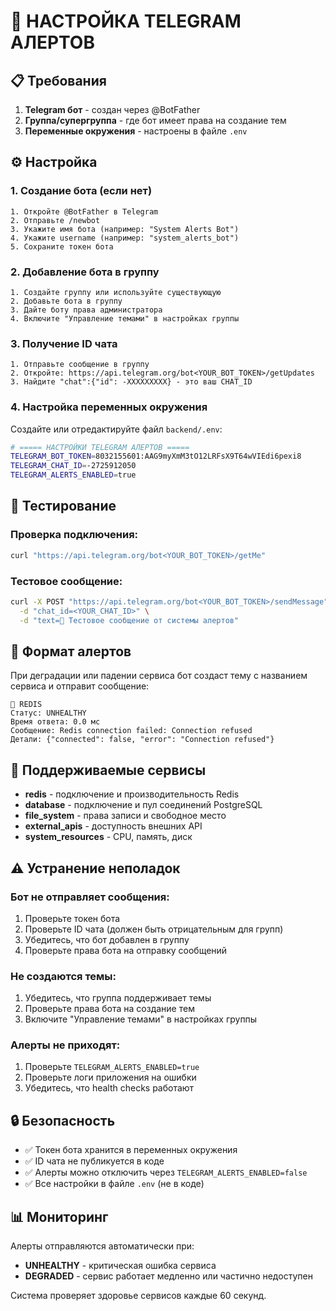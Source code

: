 # 🤖 НАСТРОЙКА TELEGRAM АЛЕРТОВ

## 📋 Требования

1. **Telegram бот** - создан через @BotFather
2. **Группа/супергруппа** - где бот имеет права на создание тем
3. **Переменные окружения** - настроены в файле `.env`

## ⚙️ Настройка

### 1. Создание бота (если нет)
```
1. Откройте @BotFather в Telegram
2. Отправьте /newbot
3. Укажите имя бота (например: "System Alerts Bot")
4. Укажите username (например: "system_alerts_bot")
5. Сохраните токен бота
```

### 2. Добавление бота в группу
```
1. Создайте группу или используйте существующую
2. Добавьте бота в группу
3. Дайте боту права администратора
4. Включите "Управление темами" в настройках группы
```

### 3. Получение ID чата
```
1. Отправьте сообщение в группу
2. Откройте: https://api.telegram.org/bot<YOUR_BOT_TOKEN>/getUpdates
3. Найдите "chat":{"id": -XXXXXXXXX} - это ваш CHAT_ID
```

### 4. Настройка переменных окружения

Создайте или отредактируйте файл `backend/.env`:

```bash
# ===== НАСТРОЙКИ TELEGRAM АЛЕРТОВ =====
TELEGRAM_BOT_TOKEN=8032155601:AAG9myXmM3tO12LRFsX9T64wVIEdi6pexi8
TELEGRAM_CHAT_ID=-2725912050
TELEGRAM_ALERTS_ENABLED=true
```

## 🔧 Тестирование

### Проверка подключения:
```bash
curl "https://api.telegram.org/bot<YOUR_BOT_TOKEN>/getMe"
```

### Тестовое сообщение:
```bash
curl -X POST "https://api.telegram.org/bot<YOUR_BOT_TOKEN>/sendMessage" \
  -d "chat_id=<YOUR_CHAT_ID>" \
  -d "text=🧪 Тестовое сообщение от системы алертов"
```

## 📱 Формат алертов

При деградации или падении сервиса бот создаст тему с названием сервиса и отправит сообщение:

```
🚨 REDIS
Статус: UNHEALTHY
Время ответа: 0.0 мс
Сообщение: Redis connection failed: Connection refused
Детали: {"connected": false, "error": "Connection refused"}
```

## 🎯 Поддерживаемые сервисы

- **redis** - подключение и производительность Redis
- **database** - подключение и пул соединений PostgreSQL
- **file_system** - права записи и свободное место
- **external_apis** - доступность внешних API
- **system_resources** - CPU, память, диск

## ⚠️ Устранение неполадок

### Бот не отправляет сообщения:
1. Проверьте токен бота
2. Проверьте ID чата (должен быть отрицательным для групп)
3. Убедитесь, что бот добавлен в группу
4. Проверьте права бота на отправку сообщений

### Не создаются темы:
1. Убедитесь, что группа поддерживает темы
2. Проверьте права бота на создание тем
3. Включите "Управление темами" в настройках группы

### Алерты не приходят:
1. Проверьте `TELEGRAM_ALERTS_ENABLED=true`
2. Проверьте логи приложения на ошибки
3. Убедитесь, что health checks работают

## 🔒 Безопасность

- ✅ Токен бота хранится в переменных окружения
- ✅ ID чата не публикуется в коде
- ✅ Алерты можно отключить через `TELEGRAM_ALERTS_ENABLED=false`
- ✅ Все настройки в файле `.env` (не в коде)

## 📊 Мониторинг

Алерты отправляются автоматически при:
- **UNHEALTHY** - критическая ошибка сервиса
- **DEGRADED** - сервис работает медленно или частично недоступен

Система проверяет здоровье сервисов каждые 60 секунд. 